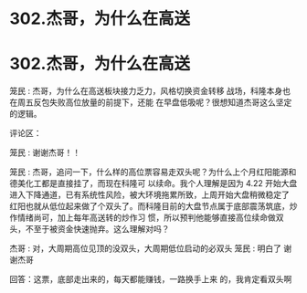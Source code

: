 # 302.杰哥，为什么在高送

# 302.杰哥，为什么在高送

笼民 : 杰哥，为什么在高送板块接力乏力，风格切换资金转移 战场，科隆本身也在周五反包失败高位放量的前提下，还能 在早盘低吸呢？很想知道杰哥这么坚定的逻辑。

评论区：

笼民 : 谢谢杰哥！！

笼民 : 杰哥，追问一下，什么样的高位票容易走双头呢？为什么上个月红阳能源和德美化工都是直接挂了，而现在科隆可 以续命。我个人理解是因为 4.22 开始大盘进入下降通道，已有系统性风险，被大环境拖累所致，上周开始大盘稍微稳定了 红阳也就从低位起来做了个双头了。而科隆目前的大盘节点属于底部震荡筑底，炒作情绪尚可，加上每年高送转的炒作习 惯，所以预判他能够直接高位续命做双头，不至于被资金快速抛弃。这么理解对吗？

杰哥 : 对，大周期高位见顶的没双头，大周期低位启动的必双头 笼民 : 明白了 谢谢杰哥

回答：这票，底部走出来的，每天都能赚钱，一路换手上来 的，我肯定看双头啊
